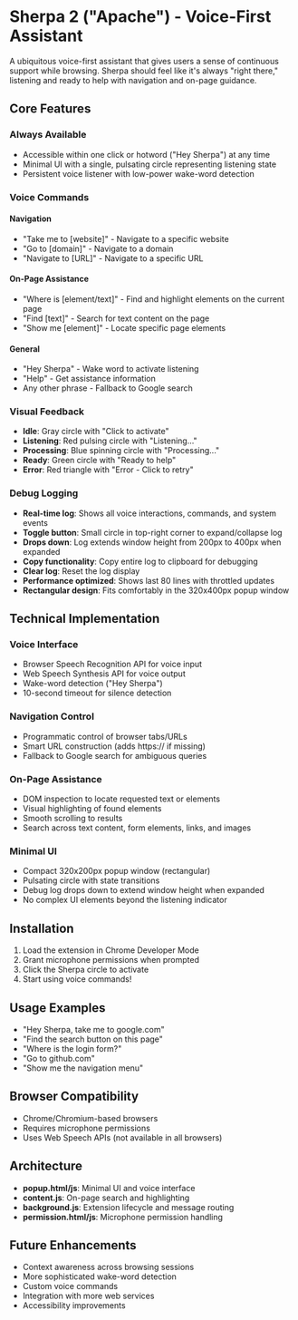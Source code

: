 # Sherpa 2 ("Apache") - Voice-First Assistant

A ubiquitous voice-first assistant that gives users a sense of continuous support while browsing. Sherpa should feel like it's always "right there," listening and ready to help with navigation and on-page guidance.

## Core Features

### Always Available
- Accessible within one click or hotword ("Hey Sherpa") at any time
- Minimal UI with a single, pulsating circle representing listening state
- Persistent voice listener with low-power wake-word detection

### Voice Commands

#### Navigation
- "Take me to [website]" - Navigate to a specific website
- "Go to [domain]" - Navigate to a domain
- "Navigate to [URL]" - Navigate to a specific URL

#### On-Page Assistance
- "Where is [element/text]" - Find and highlight elements on the current page
- "Find [text]" - Search for text content on the page
- "Show me [element]" - Locate specific page elements

#### General
- "Hey Sherpa" - Wake word to activate listening
- "Help" - Get assistance information
- Any other phrase - Fallback to Google search

### Visual Feedback
- **Idle**: Gray circle with "Click to activate"
- **Listening**: Red pulsing circle with "Listening..."
- **Processing**: Blue spinning circle with "Processing..."
- **Ready**: Green circle with "Ready to help"
- **Error**: Red triangle with "Error - Click to retry"

### Debug Logging
- **Real-time log**: Shows all voice interactions, commands, and system events
- **Toggle button**: Small circle in top-right corner to expand/collapse log
- **Drops down**: Log extends window height from 200px to 400px when expanded
- **Copy functionality**: Copy entire log to clipboard for debugging
- **Clear log**: Reset the log display
- **Performance optimized**: Shows last 80 lines with throttled updates
- **Rectangular design**: Fits comfortably in the 320x400px popup window

## Technical Implementation

### Voice Interface
- Browser Speech Recognition API for voice input
- Web Speech Synthesis API for voice output
- Wake-word detection ("Hey Sherpa")
- 10-second timeout for silence detection

### Navigation Control
- Programmatic control of browser tabs/URLs
- Smart URL construction (adds https:// if missing)
- Fallback to Google search for ambiguous queries

### On-Page Assistance
- DOM inspection to locate requested text or elements
- Visual highlighting of found elements
- Smooth scrolling to results
- Search across text content, form elements, links, and images

### Minimal UI
- Compact 320x200px popup window (rectangular)
- Pulsating circle with state transitions
- Debug log drops down to extend window height when expanded
- No complex UI elements beyond the listening indicator

## Installation

1. Load the extension in Chrome Developer Mode
2. Grant microphone permissions when prompted
3. Click the Sherpa circle to activate
4. Start using voice commands!

## Usage Examples

- "Hey Sherpa, take me to google.com"
- "Find the search button on this page"
- "Where is the login form?"
- "Go to github.com"
- "Show me the navigation menu"

## Browser Compatibility

- Chrome/Chromium-based browsers
- Requires microphone permissions
- Uses Web Speech APIs (not available in all browsers)

## Architecture

- **popup.html/js**: Minimal UI and voice interface
- **content.js**: On-page search and highlighting
- **background.js**: Extension lifecycle and message routing
- **permission.html/js**: Microphone permission handling

## Future Enhancements

- Context awareness across browsing sessions
- More sophisticated wake-word detection
- Custom voice commands
- Integration with more web services
- Accessibility improvements